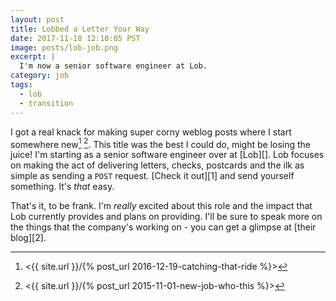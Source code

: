```yaml
---
layout: post
title: Lobbed a Letter Your Way
date: 2017-11-18 12:10:05 PST
image: posts/lob-job.png
excerpt: |
  I'm now a senior software engineer at Lob.
category: job
tags:
  - lob
  - transition
---
```


I got a real knack for making super corny weblog posts where I start somewhere
new[^1] [^2]. This title was the best I could do, might be losing the juice!
I'm starting as a senior software engineer over at [Lob][]. Lob focuses on making
the act of delivering letters, checks, postcards and the ilk as simple as sending
a `POST` request. [Check it out][1] and send yourself something. It's _that_
easy.

That's it, to be frank. I'm _really_ excited about this role and the impact that
Lob currently provides and plans on providing. I'll be sure to speak more on the
things that the company's working on - you can get a glimpse at [their blog][2].

[^1]: <{{ site.url }}/{% post_url 2016-12-19-catching-that-ride %}>
[^2]: <{{ site.url }}/{% post_url 2015-11-01-new-job-who-this %}>
[^3]: I moved probably max 15 feet upwards :grinning:.
[lob]: https://lob.com
[1]: https://dashboard.lob.com/#/register
[2]: https://lob.com/blog
